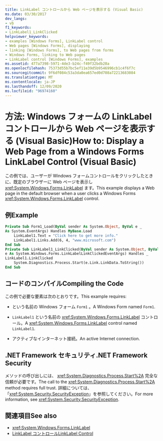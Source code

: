 ```yaml
---
title: LinkLabel コントロールから Web ページを表示する (Visual Basic)
ms.date: 03/30/2017
dev_langs:
- vb
f1_keywords:
- LinkLabel1_LinkClicked
helpviewer_keywords:
- examples [Windows Forms], LinkLabel control
- Web pages [Windows Forms], displaying
- linking [Windows Forms], to Web pages from forms
- Windows Forms, linking to Web pages
- LinkLabel control [Windows Forms], examples
ms.assetid: 477a7398-5971-4de3-b24c-f49f32bdb28a
ms.openlocfilehash: 75373d55b7bc5ef11e39d5b9546996cb1c4f6f7c
ms.sourcegitcommit: 9f6df084c53a3da0ea657ed0d708a72213683084
ms.translationtype: MT
ms.contentlocale: ja-JP
ms.lasthandoff: 12/09/2020
ms.locfileid: "96974160"
---
```

# <a name="how-to-display-a-web-page-from-a-windows-forms-linklabel-control-visual-basic"></a><span data-ttu-id="77690-102">方法: Windows フォームの LinkLabel コントロールから Web ページを表示する (Visual Basic)</span><span class="sxs-lookup"><span data-stu-id="77690-102">How to: Display a Web Page from a Windows Forms LinkLabel Control (Visual Basic)</span></span>
<span data-ttu-id="77690-103">この例では、ユーザーが Windows フォームコントロールをクリックしたときに、既定のブラウザーに Web ページを表示し <xref:System.Windows.Forms.LinkLabel> ます。</span><span class="sxs-lookup"><span data-stu-id="77690-103">This example displays a Web page in the default browser when a user clicks a Windows Forms <xref:System.Windows.Forms.LinkLabel> control.</span></span>  
  
## <a name="example"></a><span data-ttu-id="77690-104">例</span><span class="sxs-lookup"><span data-stu-id="77690-104">Example</span></span>  
  
```vb  
Private Sub Form1_Load(ByVal sender As System.Object, ByVal e _  
As System.EventArgs) Handles MyBase.Load  
    LinkLabel1.Text = "Click here to get more info."  
    LinkLabel1.Links.Add(6, 4, "www.microsoft.com")  
End Sub  
Private Sub LinkLabel1_LinkClicked(ByVal sender As System.Object, ByVal _  
e As System.Windows.Forms.LinkLabelLinkClickedEventArgs) Handles _  
LinkLabel1.LinkClicked  
    System.Diagnostics.Process.Start(e.Link.LinkData.ToString())  
End Sub  
```  
  
## <a name="compiling-the-code"></a><span data-ttu-id="77690-105">コードのコンパイル</span><span class="sxs-lookup"><span data-stu-id="77690-105">Compiling the Code</span></span>  
 <span data-ttu-id="77690-106">この例で必要な要素は次のとおりです。</span><span class="sxs-lookup"><span data-stu-id="77690-106">This example requires:</span></span>  
  
- <span data-ttu-id="77690-107">という名前の Windows フォーム `Form1` 。</span><span class="sxs-lookup"><span data-stu-id="77690-107">A Windows Form named `Form1`.</span></span>  
  
- <span data-ttu-id="77690-108">`LinkLabel1` という名前の <xref:System.Windows.Forms.LinkLabel> コントロール。</span><span class="sxs-lookup"><span data-stu-id="77690-108">A <xref:System.Windows.Forms.LinkLabel> control named `LinkLabel1`.</span></span>  
  
- <span data-ttu-id="77690-109">アクティブなインターネット接続。</span><span class="sxs-lookup"><span data-stu-id="77690-109">An active Internet connection.</span></span>  
  
## <a name="net-framework-security"></a><span data-ttu-id="77690-110">.NET Framework セキュリティ</span><span class="sxs-lookup"><span data-stu-id="77690-110">.NET Framework Security</span></span>  
 <span data-ttu-id="77690-111">メソッドの呼び出しには、 <xref:System.Diagnostics.Process.Start%2A> 完全な信頼が必要です。</span><span class="sxs-lookup"><span data-stu-id="77690-111">The call to the <xref:System.Diagnostics.Process.Start%2A> method requires full trust.</span></span> <span data-ttu-id="77690-112">詳細については、「<xref:System.Security.SecurityException>」を参照してください。</span><span class="sxs-lookup"><span data-stu-id="77690-112">For more information, see <xref:System.Security.SecurityException>.</span></span>  
  
## <a name="see-also"></a><span data-ttu-id="77690-113">関連項目</span><span class="sxs-lookup"><span data-stu-id="77690-113">See also</span></span>

- <xref:System.Windows.Forms.LinkLabel>
- [<span data-ttu-id="77690-114">LinkLabel コントロール</span><span class="sxs-lookup"><span data-stu-id="77690-114">LinkLabel Control</span></span>](linklabel-control-windows-forms.md)

